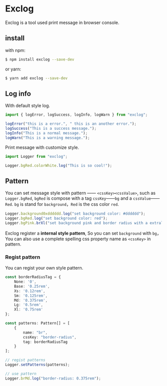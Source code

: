 # Exclog

Exclog is a tool used print message in browser console.

## install

with npm: 
```bash
$ npm install exclog --save-dev
```

or yarn:
```bash
$ yarn add exclog --save-dev
```

## Log info

With default style log.

```javascript
import { logError, logSuccess, logInfo, logWarn } from "exclog";

logError("this is a error.", " this is an another error.");
logSuccess("This is a success message.");
logInfo("This is a normal message.");
logWarn("This is a warning message.");
```

Print message with customize style.
```javascript
import Logger from "exclog";

Logger.bgRed.colorWhite.log("This is so cool!");
```

## Pattern

You can set message style with pattern —— `<cssKey><cssValue>`, such as `Logger.bgRed`, `bgRed` is compose with a tag `cssKey`——`bg` and a `cssValue`——`Red`. `bg` is stand for `background`，`Red` is the css color `red`.

```javascript
Logger.background0xdddddd.log("set background color: #dddddd");
Logger.bgRed.log("set background color: red");
Logger.bgPink.brXl("set background pink and border radius with a extral large size");
```

Exclog register a **internal style pattern**, So you can set `background` with `bg`，You can also use a complete spelling css property name as `<cssKey>` in pattern.

### Regist pattern

You can regist your own style pattern.

```typescript
const borderRadiusTag = {
    None: '0',
    Base: '0.25rem',
    Xs: '0.12rem',
    Sm: '0.125rem',
    Md: '0.375rem',
    Lg: '0.5rem',
    Xl: '0.75rem'
};

const patterns: Pattern[] = [
    {
        name: "br",
        cssKey: "border-radius",
        tag: borderRadiusTag
    }
];

// regist patterns
Logger.setPatterns(patterns);

// use pattern
Logger.brMd.log("border-radius: 0.375rem");
```
